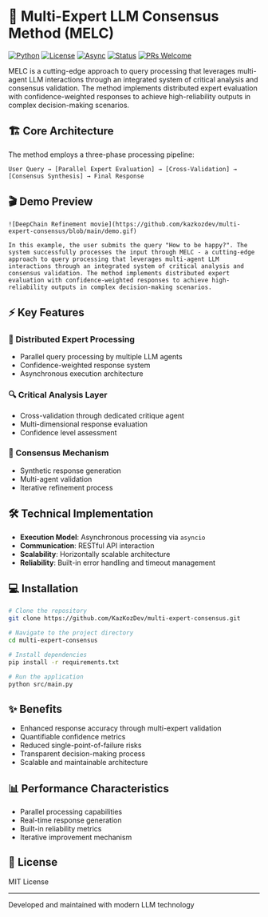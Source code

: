 # 🤖 Multi-Expert LLM Consensus Method (MELC)

[![Python](https://img.shields.io/badge/python-3.7+-blue.svg)](https://www.python.org/downloads/)
[![License](https://img.shields.io/badge/license-MIT-green.svg)](https://opensource.org/licenses/MIT)
[![Async](https://img.shields.io/badge/async-asyncio-blue.svg)](https://docs.python.org/3/library/asyncio.html)
[![Status](https://img.shields.io/badge/status-active-success.svg)](https://github.com/KazKozDev/multi-expert-consensus)
[![PRs Welcome](https://img.shields.io/badge/PRs-welcome-brightgreen.svg)](http://makeapullrequest.com)

MELC is a cutting-edge approach to query processing that leverages multi-agent LLM interactions through an integrated system of critical analysis and consensus validation. The method implements distributed expert evaluation with confidence-weighted responses to achieve high-reliability outputs in complex decision-making scenarios.

## 🏗️ Core Architecture

The method employs a three-phase processing pipeline:
```
User Query → [Parallel Expert Evaluation] → [Cross-Validation] → [Consensus Synthesis] → Final Response
```

## 🎬 Demo Preview

```
![DeepChain Refinement movie](https://github.com/kazkozdev/multi-expert-consensus/blob/main/demo.gif)

In this example, the user submits the query "How to be happy?". The system successfully processes the input through MELC - a cutting-edge approach to query processing that leverages multi-agent LLM interactions through an integrated system of critical analysis and consensus validation. The method implements distributed expert evaluation with confidence-weighted responses to achieve high-reliability outputs in complex decision-making scenarios.
```

## ⚡ Key Features

### 🔄 Distributed Expert Processing
- Parallel query processing by multiple LLM agents
- Confidence-weighted response system
- Asynchronous execution architecture

### 🔍 Critical Analysis Layer
- Cross-validation through dedicated critique agent
- Multi-dimensional response evaluation
- Confidence level assessment

### 🎯 Consensus Mechanism
- Synthetic response generation
- Multi-agent validation
- Iterative refinement process

## 🛠️ Technical Implementation

- **Execution Model**: Asynchronous processing via `asyncio`
- **Communication**: RESTful API interaction
- **Scalability**: Horizontally scalable architecture
- **Reliability**: Built-in error handling and timeout management

## 💻 Installation

```bash
# Clone the repository
git clone https://github.com/KazKozDev/multi-expert-consensus.git

# Navigate to the project directory
cd multi-expert-consensus

# Install dependencies
pip install -r requirements.txt

# Run the application
python src/main.py
```

## ✨ Benefits

- Enhanced response accuracy through multi-expert validation
- Quantifiable confidence metrics
- Reduced single-point-of-failure risks
- Transparent decision-making process
- Scalable and maintainable architecture

## 📊 Performance Characteristics

- Parallel processing capabilities
- Real-time response generation
- Built-in reliability metrics
- Iterative improvement mechanism

## 📝 License

MIT License

---
Developed and maintained with modern LLM technology